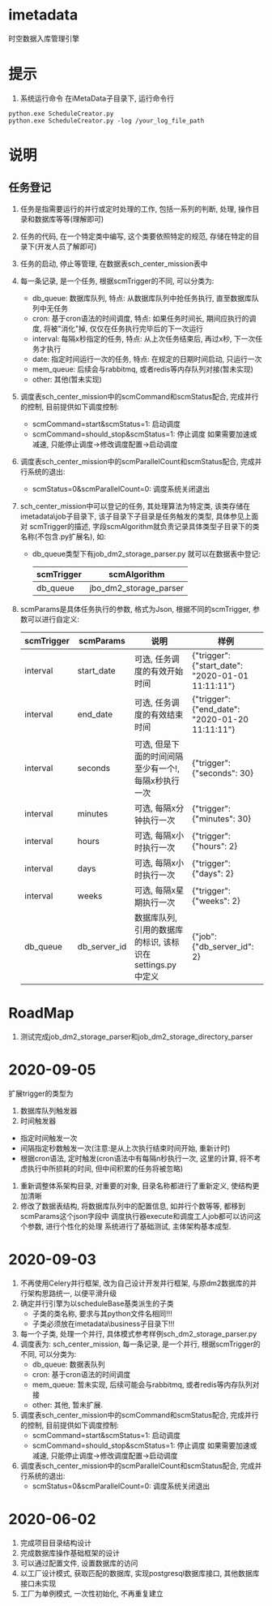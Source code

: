 # imetadata
时空数据入库管理引擎

# 提示
1. 系统运行命令
在iMetaData子目录下, 运行命令行
```
python.exe ScheduleCreator.py
python.exe ScheduleCreator.py -log /your_log_file_path
```

# 说明
## 任务登记
1. 任务是指需要运行的并行或定时处理的工作, 包括一系列的判断, 处理, 操作目录和数据库等等(理解即可)
1. 任务的代码, 在一个特定类中编写, 这个类要依照特定的规范, 存储在特定的目录下(开发人员了解即可)
1. 任务的启动, 停止等管理, 在数据表sch_center_mission表中
1. 每一条记录, 是一个任务, 根据scmTrigger的不同, 可以分类为:
   * db_queue: 数据库队列, 特点: 从数据库队列中抢任务执行, 直至数据库队列中无任务
   * cron: 基于cron语法的时间调度, 特点: 如果任务时间长, 期间应执行的调度, 将被"消化"掉, 仅仅在任务执行完毕后的下一次运行
   * interval: 每隔x秒指定的任务, 特点: 从上次任务结束后, 再过x秒, 下一次任务才执行
   * date: 指定时间运行一次的任务, 特点: 在规定的日期时间启动, 只运行一次
   * mem_queue: 后续会与rabbitmq, 或者redis等内存队列对接(暂未实现)
   * other: 其他(暂未实现)
1. 调度表sch_center_mission中的scmCommand和scmStatus配合, 完成并行的控制, 目前提供如下调度控制:
   * scmCommand=start&scmStatus=1: 启动调度
   * scmCommand=should_stop&scmStatus=1: 停止调度
   如果需要加速或减速, 只能停止调度->修改调度配置->启动调度
1. 调度表sch_center_mission中的scmParallelCount和scmStatus配合, 完成并行系统的退出:
   * scmStatus=0&scmParallelCount=0: 调度系统关闭退出
1. sch_center_mission中可以登记的任务, 其处理算法为特定类, 该类存储在imetadata\job子目录下, 该子目录下子目录是任务触发的类型, 具体参见上面对
scmTrigger的描述, 字段scmAlgorithm就负责记录具体类型子目录下的类名称(不包含.py扩展名), 如:
   * db_queue类型下有job_dm2_storage_parser.py
     就可以在数据表中登记: 

     |scmTrigger|scmAlgorithm|
     |  ----  | ----  |
     |db_queue|jbo_dm2_storage_parser|

1. scmParams是具体任务执行的参数, 格式为Json, 根据不同的scmTrigger, 参数可以进行自定义:

     |scmTrigger|scmParams|说明|样例|
     |  ----  | ----  | ----  | ----  |
     |interval|start_date|可选, 任务调度的有效开始时间|{"trigger": {"start_date": "2020-01-01 11:11:11"}|
     |interval|end_date|可选, 任务调度的有效结束时间|{"trigger": {"end_date": "2020-01-20 11:11:11"}|
     |interval|seconds|可选, 但是下面的时间间隔至少有一个!, 每隔x秒执行一次|{"trigger": {"seconds": 30}|
     |interval|minutes|可选, 每隔x分钟执行一次|{"trigger": {"minutes": 30}|
     |interval|hours|可选, 每隔x小时执行一次|{"trigger": {"hours": 2}|
     |interval|days|可选, 每隔x小时执行一次|{"trigger": {"days": 2}|
     |interval|weeks|可选, 每隔x星期执行一次|{"trigger": {"weeks": 2}|
     |db_queue|db_server_id|数据库队列, 引用的数据库的标识, 该标识在settings.py中定义|{"job": {"db_server_id": 2}|


# RoadMap
1. 测试完成job_dm2_storage_parser和job_dm2_storage_directory_parser

# 2020-09-05
扩展trigger的类型为
1. 数据库队列触发器
2. 时间触发器
  * 指定时间触发一次
  * 间隔指定秒数触发一次(注意:是从上次执行结束时间开始, 重新计时)
  * 根据cron语法, 定时触发(cron语法中有每隔n秒执行一次, 这里的计算, 将不考虑执行中所损耗的时间, 但中间积累的任务将被忽略)
1. 重新调整体系架构目录, 对重要的对象, 目录名称都进行了重新定义, 使结构更加清晰
1. 修改了数据表结构, 将数据库队列中的配置信息, 如并行个数等等, 都移到scmParams这个json字段中
调度执行器execute和调度工人job都可以访问这个参数, 进行个性化的处理
系统进行了基础测试, 主体架构基本成型.

# 2020-09-03
1. 不再使用Celery并行框架, 改为自己设计开发并行框架, 与原dm2数据库的并行架构思路统一, 以便平滑升级
1. 确定并行引擎为以scheduleBase基类派生的子类
   * 子类的类名称, 要求与其python文件名相同!!!
   * 子类必须放在imetadata\business子目录下!!!
1. 每一个子类, 处理一个并行, 具体模式参考样例sch_dm2_storage_parser.py
1. 调度表为: sch_center_mission, 每一条记录, 是一个并行, 根据scmTrigger的不同, 可以分类为:
   * db_queue: 数据表队列
   * cron: 基于cron语法的时间调度
   * mem_queue: 暂未实现, 后续可能会与rabbitmq, 或者redis等内存队列对接
   * other: 其他, 暂未扩展. 
1. 调度表sch_center_mission中的scmCommand和scmStatus配合, 完成并行的控制, 目前提供如下调度控制:
   * scmCommand=start&scmStatus=1: 启动调度
   * scmCommand=should_stop&scmStatus=1: 停止调度
   如果需要加速或减速, 只能停止调度->修改调度配置->启动调度
1. 调度表sch_center_mission中的scmParallelCount和scmStatus配合, 完成并行系统的退出:
   * scmStatus=0&scmParallelCount=0: 调度系统关闭退出

# 2020-06-02
1. 完成项目目录结构设计
1. 完成数据库操作基础框架的设计
1. 可以通过配置文件, 设置数据库的访问
1. 以工厂设计模式, 获取匹配的数据库, 实现postgresql数据库接口, 其他数据库接口未实现
1. 工厂为单例模式, 一次性初始化, 不再重复建立
